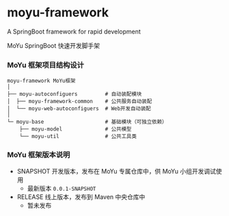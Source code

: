 # moyu-framework

A SpringBoot framework for rapid development

MoYu SpringBoot 快速开发脚手架

### MoYu 框架项目结构设计

```
moyu-framework MoYu框架
│ 
├── moyu-autoconfiguers         # 自动装配模块
│  ├── moyu-framework-common    # 公共服务自动装配
│  └── moyu-web-autoconfiguers  # Web开发自动装配
│ 
└─ moyu-base                    # 基础模块（可独立依赖）
    ├── moyu-model              # 公共模型
    └── moyu-util               # 公共工具类
```

### MoYu 框架版本说明

- SNAPSHOT 开发版本，发布在 MoYu 专属仓库中，供 MoYu 小组开发调试使用
    - 最新版本 `0.0.1-SNAPSHOT`
- RELEASE 线上版本，发布到 Maven 中央仓库中
    - 暂未发布

